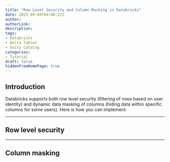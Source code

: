 ```yaml
---
title: "Row Level Security and Column Masking in Databricks"
date: 2023-09-09T04:06:22Z
author:
authorLink:
description:
tags:
- Databricks
- Delta Tables
- Unity Catalog
categories:
- Tutorial
draft: false
hiddenFromHomePage: true
---
```


## Introduction

Databricks supports both row level security (filtering of rows based on user identity) and dynamic data masking of columns (hiding data within specific columns for some users). Here is how you can implement: 


***
## Row level security


***
## Column masking



